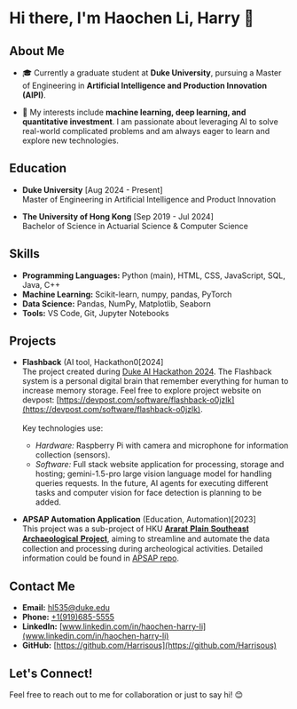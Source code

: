 # Hi there, I'm Haochen Li, Harry 👋

## About Me
- 🎓 Currently a graduate student at **Duke University**, pursuing a Master of Engineering in **Artificial Intelligence and Production Innovation (AIPI)**.

- 🔭 My interests include **machine learning, deep learning, and quantitative investment**. I am passionate about leveraging AI to solve real-world complicated problems and am always eager to learn and explore new technologies.

## Education
- **Duke University** [Aug 2024 - Present] <br>
  Master of Engineering in Artificial Intelligence and Product Innovation
 
- **The University of Hong Kong** [Sep 2019 - Jul 2024] <br>
  Bachelor of Science in Actuarial Science & Computer Science 

## Skills
- **Programming Languages:** Python (main), HTML, CSS, JavaScript, SQL, Java, C++
- **Machine Learning:** Scikit-learn, numpy, pandas, PyTorch
- **Data Science:** Pandas, NumPy, Matplotlib, Seaborn
- **Tools:** VS Code, Git, Jupyter Notebooks

## Projects
- **Flashback** (AI tool, Hackathon0[2024] <br>
The project created during [Duke AI Hackathon 2024](https://duke-ai-hack-2024.devpost.com/). The Flashback system is a personal digital brain that remember everything for human to increase memory storage. Feel free to explore project website on devpost: [https://devpost.com/software/flashback-o0jzlk](https://devpost.com/software/flashback-o0jzlk). <br><br> Key technologies use:<br>
    - *Hardware:* Raspberry Pi with camera and microphone for information collection (sensors). 
    - *Software:* Full stack website application for processing, storage and hosting; gemini-1.5-pro large vision language model for handling queries requests. In the future, AI agents for executing different tasks and computer vision for face detection is planning to be added.

- **APSAP Automation Application** (Education, Automation)[2023]<br>
This project was a sub-project of HKU [𝐀𝐫𝐚𝐫𝐚𝐭 𝐏𝐥𝐚𝐢𝐧 𝐒𝐨𝐮𝐭𝐡𝐞𝐚𝐬𝐭 𝐀𝐫𝐜𝐡𝐚𝐞𝐨𝐥𝐨𝐠𝐢𝐜𝐚𝐥 𝐏𝐫𝐨𝐣𝐞𝐜𝐭](https://www.instagram.com/apsap.armenia/), aiming to streamline and automate the data collection and processing during archeological activities. Detailed information could be found in [APSAP repo](https://github.com/LordUky/APSAP-undergraduate-research). 

## Contact Me
- **Email:** [hl535@duke.edu](mailto:hl535@duke.edu)
- **Phone:** [+1(919)685-5555](tel:+19196855555)
- **LinkedIn:** [www.linkedin.com/in/haochen-harry-li](www.linkedin.com/in/haochen-harry-li)
- **GitHub:** [https://github.com/Harrisous](https://github.com/Harrisous)

## Let's Connect!
Feel free to reach out to me for collaboration or just to say hi! 😊
